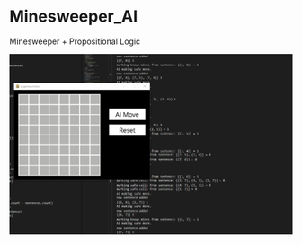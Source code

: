 # Minesweeper_AI
Minesweeper + Propositional Logic

![Demo gif of Minesweeper game](https://raw.githubusercontent.com/jakob-manning/Minesweeper_AI/master/msDemo.gif)
